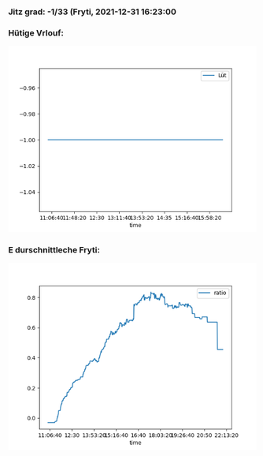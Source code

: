 ### Jitz grad: -1/33 (Fryti, 2021-12-31 16:23:00

### Hütige Vrlouf:
![Graph](Today.png)

### E durschnittleche Fryti:
![Graph](Fryti.png)
